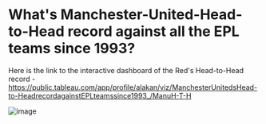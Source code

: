 # What's Manchester-United-Head-to-Head record against all the EPL teams since 1993?

Here is the link to the interactive dashboard of the Red's Head-to-Head record - https://public.tableau.com/app/profile/alakan/viz/ManchesterUnitedsHead-to-HeadrecordagainstEPLteamssince1993_/ManuH-T-H

![image](https://user-images.githubusercontent.com/90351018/190946983-c6fbda3a-a60c-4193-872c-f94fae52b6cc.png)
